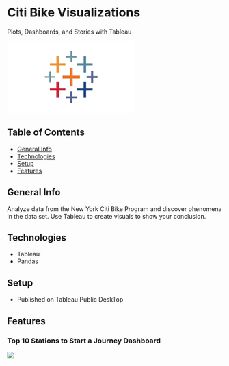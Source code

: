 # Citi Bike Visualizations
Plots, Dashboards, and Stories with Tableau

![](Images/tableau.png)

## Table of Contents
* [General Info](#general_info)
* [Technologies](#technologies)
* [Setup](#Setup)
* [Features](Features)

## General Info
Analyze data from the New York Citi Bike Program and discover phenomena in the data set. Use Tableau to create visuals to show your conclusion.

## Technologies
* Tableau
* Pandas

## Setup
* Published on Tableau Public DeskTop

## Features
### Top 10 Stations to Start a Journey Dashboard
![](Images/Dashboard)

